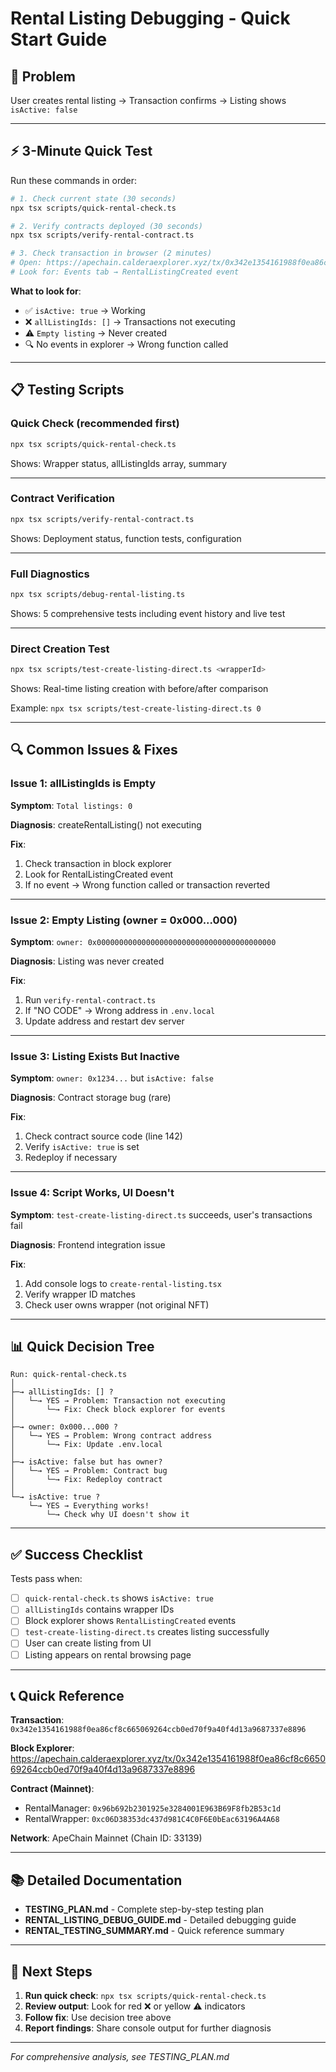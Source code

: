 # Rental Listing Debugging - Quick Start Guide

## 🎯 Problem

User creates rental listing → Transaction confirms → Listing shows `isActive: false`

---

## ⚡ 3-Minute Quick Test

Run these commands in order:

```bash
# 1. Check current state (30 seconds)
npx tsx scripts/quick-rental-check.ts

# 2. Verify contracts deployed (30 seconds)
npx tsx scripts/verify-rental-contract.ts

# 3. Check transaction in browser (2 minutes)
# Open: https://apechain.calderaexplorer.xyz/tx/0x342e1354161988f0ea86cf8c665069264ccb0ed70f9a40f4d13a9687337e8896
# Look for: Events tab → RentalListingCreated event
```

**What to look for**:
- ✅ `isActive: true` → Working
- ❌ `allListingIds: []` → Transactions not executing
- ⚠️ `Empty listing` → Never created
- 🔍 No events in explorer → Wrong function called

---

## 📋 Testing Scripts

### Quick Check (recommended first)
```bash
npx tsx scripts/quick-rental-check.ts
```
Shows: Wrapper status, allListingIds array, summary

---

### Contract Verification
```bash
npx tsx scripts/verify-rental-contract.ts
```
Shows: Deployment status, function tests, configuration

---

### Full Diagnostics
```bash
npx tsx scripts/debug-rental-listing.ts
```
Shows: 5 comprehensive tests including event history and live test

---

### Direct Creation Test
```bash
npx tsx scripts/test-create-listing-direct.ts <wrapperId>
```
Shows: Real-time listing creation with before/after comparison

Example: `npx tsx scripts/test-create-listing-direct.ts 0`

---

## 🔍 Common Issues & Fixes

### Issue 1: allListingIds is Empty
**Symptom**: `Total listings: 0`

**Diagnosis**: createRentalListing() not executing

**Fix**:
1. Check transaction in block explorer
2. Look for RentalListingCreated event
3. If no event → Wrong function called or transaction reverted

---

### Issue 2: Empty Listing (owner = 0x000...000)
**Symptom**: `owner: 0x0000000000000000000000000000000000000000`

**Diagnosis**: Listing was never created

**Fix**:
1. Run `verify-rental-contract.ts`
2. If "NO CODE" → Wrong address in `.env.local`
3. Update address and restart dev server

---

### Issue 3: Listing Exists But Inactive
**Symptom**: `owner: 0x1234...` but `isActive: false`

**Diagnosis**: Contract storage bug (rare)

**Fix**:
1. Check contract source code (line 142)
2. Verify `isActive: true` is set
3. Redeploy if necessary

---

### Issue 4: Script Works, UI Doesn't
**Symptom**: `test-create-listing-direct.ts` succeeds, user's transactions fail

**Diagnosis**: Frontend integration issue

**Fix**:
1. Add console logs to `create-rental-listing.tsx`
2. Verify wrapper ID matches
3. Check user owns wrapper (not original NFT)

---

## 📊 Quick Decision Tree

```
Run: quick-rental-check.ts
│
├─→ allListingIds: [] ?
│   └─→ YES → Problem: Transaction not executing
│       └─→ Fix: Check block explorer for events
│
├─→ owner: 0x000...000 ?
│   └─→ YES → Problem: Wrong contract address
│       └─→ Fix: Update .env.local
│
├─→ isActive: false but has owner?
│   └─→ YES → Problem: Contract bug
│       └─→ Fix: Redeploy contract
│
└─→ isActive: true ?
    └─→ YES → Everything works!
        └─→ Check why UI doesn't show it
```

---

## ✅ Success Checklist

Tests pass when:
- [ ] `quick-rental-check.ts` shows `isActive: true`
- [ ] `allListingIds` contains wrapper IDs
- [ ] Block explorer shows `RentalListingCreated` events
- [ ] `test-create-listing-direct.ts` creates listing successfully
- [ ] User can create listing from UI
- [ ] Listing appears on rental browsing page

---

## 📞 Quick Reference

**Transaction**: `0x342e1354161988f0ea86cf8c665069264ccb0ed70f9a40f4d13a9687337e8896`

**Block Explorer**: https://apechain.calderaexplorer.xyz/tx/0x342e1354161988f0ea86cf8c665069264ccb0ed70f9a40f4d13a9687337e8896

**Contract (Mainnet)**:
- RentalManager: `0x96b692b2301925e3284001E963B69F8fb2B53c1d`
- RentalWrapper: `0xc06D38353dc437d981C4C0F6E0bEac63196A4A68`

**Network**: ApeChain Mainnet (Chain ID: 33139)

---

## 📚 Detailed Documentation

- **TESTING_PLAN.md** - Complete step-by-step testing plan
- **RENTAL_LISTING_DEBUG_GUIDE.md** - Detailed debugging guide
- **RENTAL_TESTING_SUMMARY.md** - Quick reference summary

---

## 🚀 Next Steps

1. **Run quick check**: `npx tsx scripts/quick-rental-check.ts`
2. **Review output**: Look for red ❌ or yellow ⚠️ indicators
3. **Follow fix**: Use decision tree above
4. **Report findings**: Share console output for further diagnosis

---

*For comprehensive analysis, see TESTING_PLAN.md*
